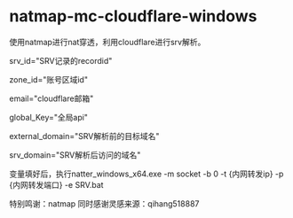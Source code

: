 # natmap-mc-cloudflare-windows
使用natmap进行nat穿透，利用cloudflare进行srv解析。


srv_id="SRV记录的recordid"

zone_id="账号区域id"

email="cloudflare邮箱"

global_Key="全局api"

external_domain="SRV解析前的目标域名"

srv_domain="SRV解析后访问的域名"



变量填好后，执行natter_windows_x64.exe -m socket -b 0 -t {内网转发ip} -p {内网转发端口} -e SRV.bat

特别鸣谢：natmap               同时感谢灵感来源：qihang518887
